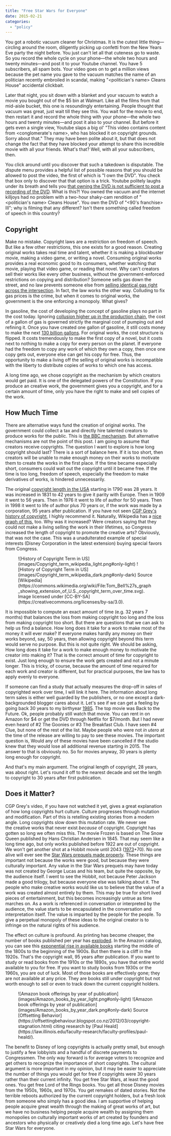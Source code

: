 ```yaml
---
title: "Free Star Wars for Everyone"
date: 2015-02-21
categories:
  - "policy"
---
```


You got a robotic vacuum cleaner for Christmas. It is the cutest little thing—circling around the room, diligently picking up confetti from the New Years Eve party the night before. You just can't let all that cuteness go to waste. So you record the whole cycle on your phone—the whole two hours and twenty minutes—and post it to your Youtube channel. You have 5 subscribers, all spam bots. Your video goes on to get a million views because the pet name you gave to the vacuum matches the name of an politician recently embroiled in scandal, making "<politician's name\> Cleans House" accidental clickbait.

<!-- more -->

Later that night, you sit down with a blanket and your vacuum to watch a movie you bought out of the $5 bin at Walmart. Like all the films from that mid-aisle bucket, this one is resoundingly entertaining. People thought that vacuum was great, just wait till they see this. You wait for the movie to end, then restart it and record the whole thing with your phone—the whole two hours and twenty minutes—and post it also to your channel. But before it gets even a single view, Youtube slaps a big ol' "This video contains content from <conglomerate's name\>, who has blocked it on copyright grounds. Sorry about that." They may have been polite about it, but that does not change the fact that they have blocked your attempt to share this incredible movie with all your friends. What's that? Well, with all your subscribers, then.

You click around until you discover that such a takedown is disputable. The dispute menu provides a helpful list of possible reasons that you should be allowed to post the video, the first of which is "I own the DVD". You check that box only to discover that that option is a trick. Youtube politely laughs under its breath and tells you [that owning the DVD is not sufficient to post a recording of the DVD](https://www.youtube.com/watch?v=ZM9Z9us-urI&t=1m55s). What is this?! You owned the vacuum and the internet killjoys had no problem with a two-hour shaky-cam rendition of "<politician's name\> Cleans House". You own the DVD of "<90's franchise> III"; why is filming that any different? Isn't there something called freedom of speech in this country?

## Copyright

Make no mistake. Copyright laws are a restriction on freedom of speech. But like a few other restrictions, this one exists for a good reason. Creating original works takes real time and talent, whether it is making a blockbuster movie, making a video game, or writing a novel. Consuming original works provides a real economic good to its consumers, whether watching that movie, playing that video game, or reading that novel. Why can't creators sell their works like every other business, without the government-enforced restrictions on copying and distribution? Someone sells gas down the street, and no law prevents someone else from [selling identical gas right across the intersection](https://www.wbez.org/stories/four-corners-four-gas-stations/12b0589b-b369-4464-a428-4de743607309). In fact, the law works the other way. Colluding to fix gas prices is the crime, but when it comes to original works, the government is the one enforcing a monopoly. What gives?

In gasoline, the cost of developing the concept of gasoline plays no part in the cost today. Ignoring [collusion higher up in the production chain](https://en.wikipedia.org/wiki/OPEC), the cost of a gallon of gas is governed strictly the marginal cost of pumping out and refining it. Once you have created one gallon of gasoline, it still costs money to make the next [130 billion gallons](https://www.eia.gov/tools/faqs/faq.cfm?id=23&t=10). For original works, the cost structure is flipped. It costs tremendously to make the first copy of a novel, but it costs next to nothing to make a copy for every person on the planet. If everyone had the freedom to copy any work of which they own a copy, then once one copy gets out, everyone else can get his copy for free. Thus, the opportunity to make a living off the selling of original works is incompatible with the liberty to distribute copies of works to which one has access.

A long time ago, we chose copyright as the mechanism by which creators would get paid. It is one of the delegated powers of the Constitution. If you produce an creative work, the government gives you a copyright, and for a certain amount of time, only you have the right to make and sell copies of the work.

## How Much Time

There are alternative ways fund the creation of original works. The government could collect a tax and directly hire talented creators to produce works for the public. This is [the BBC mechanism](https://www.bbc.co.uk/blogs/aboutthebbc/entries/9637e45d-c96c-36c6-9e3f-af141e81cab4). But alternative mechanisms are not the point of this post. I am going to assume that creators receive copyrights. The question I want to explore is how long copyright should last? There is a sort of balance here. If it is too short, then creators will be unable to make enough money on their works to motivate them to create the works in the first place. If the time became especially short, consumers could wait out the copyright until it became free. If the time is too long, freedom of speech, especially the freedom to make derivatives of works, is hindered unnecessarily.

The original [copyright length in the USA](https://www.arl.org/focus-areas/copyright-ip/2486-copyright-timeline) starting in 1790 was 28 years. It was increased in 1831 to 42 years to give it parity with Europe. Then in 1909 it went to 56 years. Then in 1976 it went to life of author for 50 years. Then in 1998 it went to life of author plus 70 years or, if the work was made by a corporation, 95 years after publication. If you have not seen [CGP Grey's history of copyright](https://www.youtube.com/watch?v=tk862BbjWx4), I highly recommend it. Naturally, Wikipedia has a [nice graph of this](https://commons.wikimedia.org/wiki/File:Tom_Bell%27s_graph_showing_extension_of_U.S._copyright_term_over_time.svg), too. Why was it increased? Were creators saying that they could not make a living selling the work in their lifetimes, so Congress increased the length of copyright to promote the creative arts? Obviously, that was not the case. This was a unadulterated example of special interests (Disney Corporation in the latest extension) buying special favors from Congress.

<figure markdown="span">
    ![History of Copyright Term in US](images/Copyright_term_wikipedia_light.png#only-light)
    ![History of Copyright Term in US](images/Copyright_term_wikipedia_dark.png#only-dark)
    Source [Wikipedia](https://commons.wikimedia.org/wiki/File:Tom_Bell%27s_graph_showing_extension_of_U.S._copyright_term_over_time.svg). Image licensed under [CC-BY-SA](https://creativecommons.org/licenses/by-sa/3.0).
</figure>

It is impossible to compute an exact amount of time (e.g. 32 years 7 months) that balances the loss from making copyright too long and the loss from making copyright too short. But there are questions that we can ask to help us find a balance. How long does it take for a work to make most of the money it will ever make? If everyone makes hardly any money on their works beyond, say, 50 years, then allowing copyright beyond this term would serve no purpose. But this is not quite right. We should be asking, How long does it take for a work to make enough money to motivate the creator into making it? That is the correct amount of time for copyright to exist. Just long enough to ensure the work gets created and not a minute longer. This is tricky, of course, because the amount of time required for each work and creator is different, but for practical purposes, the law has to apply evenly to everyone.

If someone can find a study that actually measures the drop-off in sales of copyrighted work over time, I will link it here. The information about long term sales is either well guarded by the publishers, or no one except a dark-backgrounded blogger cares about it. Let's see if we can get a feeling by going back 30 years to my birthyear [1985](https://www.imdb.com/year/1985). The top movie was Back to the Future. Ok, people probably still watch that movie. You can rent in on Amazon for $4 or get the DVD through Netflix for $7/month. But I had never even heard of #2 The Goonies or #3 The Breakfast Club. I have seen #4 Clue, but none of the rest of the list. Maybe people who were not _in utero_ at the time of the release are willing to pay to see these movies. The important question is, Would any of these movies have been cancelled if the studio knew that they would lose all additional revenue starting in 2015. The answer to that is obviously no. So for movies anyway, 30 years is plenty long enough for copyright.

And that's my main argument. The original length of copyright, 28 years, was about right. Let's round it off to the nearest decade and set the length to copyright to 30 years after first publication.

## Does it Matter?

CGP Grey's video, if you have not watched it yet, gives a great explanation of how long copyrights hurt culture. Culture progresses through mutation and modification. Part of this is retelling existing stories from a modern angle. Long copyrights slow down this mutation rate. We never see the creative works that never exist _because_ of copyright. Copyright has gotten so long we often miss this. The movie Frozen is based on The Snow Queen published by Hans Christian Andersen in 1845. That may seem like a long time ago, but only works published before 1922 are out of copyright. We won't get another shot at a Hobbit movie until 2043 ([1973](https://en.wikipedia.org/wiki/J._R._R._Tolkien)+70). No one alive will ever see the [Star Wars prequels made properly](https://www.youtube.com/watch?v=VgICnbC2-_Y). These things are important not because the works were good, but because they were culturally important. Any value in the Star Wars prequels may have today was not created by George Lucas and his team, but quite the opposite, by the audience itself. I went to see the Hobbit, not because Peter Jackson made a good trilogy, but because everyone else was talking about it. The people who make creative works would like us to believe that the value of a work was created almost entirely by them. This may be true for short lived pieces of entertainment, but this becomes increasingly untrue as time marches on. As a work is referenced in conversation or interpreted by the audience, the value starts to be encapsulated in the conversation and interpretation itself. The value is imparted by the people for the people. To give a perpetual monopoly of these ideas to the original creator is to infringe on the natural rights of his audience.

The effect on culture is profound. As printing has become cheaper, the number of books published per year has [exploded](https://rufuspollock.org/2009/06/09/estimating-information-production-and-the-size-of-the-public-domain/). In the Amazon catalog, you can see this [exponential rise in available books](https://offsettingbehaviour.blogspot.co.nz/2012/03/copyright-stagnation.html) starting the middle of the 1800s to the beginning of the 1900s. But then there is a cliff in the 1920s. That's the copyright wall, 95 years after publication. If you want to study or read books from the 1910s or the 1890s, you have that entire world available to you for free. If you want to study books from 1930s or the 1960s, you are out of luck. Most of those books are effectively gone; they are not available at any price. They are books still under copyright but not worth enough to sell or even to track down the current copyright holders.

<figure markdown="span">
    ![Amazon book offerings by year of publication](images/Amazon_books_by_year_light.png#only-light)
    ![Amazon book offerings by year of publication](images/Amazon_books_by_year_dark.png#only-dark)
    Source [Offsetting Behavior](https://offsettingbehaviour.blogspot.co.nz/2012/03/copyright-stagnation.html) citing research by [Paul Heald](https://law.illinois.edu/faculty-research/faculty-profiles/paul-heald/).
</figure>

The benefit to Disney of long copyrights is actually pretty small, but enough to justify a few lobbyists and a handful of discrete payments to Congressmen. The only way forward is for average voters to recognize and get others to recognize the importance of short copyrights. The cultural argument is more important in my opinion, but it may be easier to appreciate the number of things you would get for free if copyrights were 30 years rather than their current infinity. You get free Star Wars, at least the good ones. You get free Lord of the Rings books. You get all those Disney movies from the 1950s, 1960s, and 1970s. You get remakes of dated stories. Not the terrible reboots authorized by the current copyright holders, but a fresh look from someone who simply has a good idea. I am supportive of helping people acquire great wealth through the making of great works of art, but we have no business helping people acquire wealth by assigning them monopolies on culturally important works of art created by founders and ancestors who physically or creatively died a long time ago. Let's have free Star Wars for everyone.
